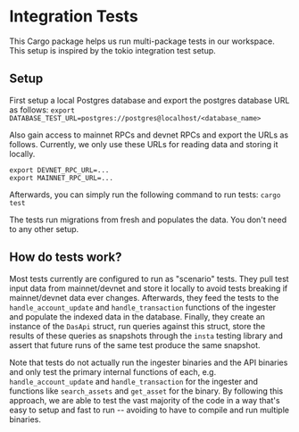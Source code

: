 # Integration Tests

This Cargo package helps us run multi-package tests in our workspace. This setup is inspired by the tokio integration test setup.

## Setup

First setup a local Postgres database and export the postgres database URL as follows:
```export DATABASE_TEST_URL=postgres://postgres@localhost/<database_name>```

Also gain access to mainnet RPCs and devnet RPCs and export the URLs as follows. Currently,
we only use these URLs for reading data and storing it locally. 

```
export DEVNET_RPC_URL=...
export MAINNET_RPC_URL=...
```

Afterwards, you can simply run the following command to run tests:
```cargo test```

The tests run migrations from fresh and populates the data. You don't need to any other setup.

## How do tests work? 

Most tests currently are configured to run as "scenario" tests. They pull test input data from mainnet/devnet
and store it locally to avoid tests breaking if mainnet/devnet data ever changes. Afterwards, they feed
the tests to the `handle_account_update` and `handle_transaction` functions of the ingester and populate
the indexed data in the database. Finally, they create an instance of the `DasApi` struct, run queries against
this struct, store the results of these queries as snapshots through the `insta` testing library and assert that
future runs of the same test produce the same snapshot. 

Note that tests do not actually run the ingester binaries and the API binaries and only test the primary internal functions
of each, e.g.  `handle_account_update` and `handle_transaction` for the ingester and functions like `search_assets` 
and `get_asset` for the binary. By following this approach, we are able to test the vast majority of the code
in a way that's easy to setup and fast to run -- avoiding to have to compile and run multiple binaries.
